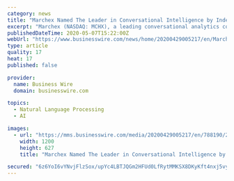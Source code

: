 ```yaml
---
category: news
title: "Marchex Named The Leader in Conversational Intelligence by Independent Research Firm"
excerpt: "Marchex (NASDAQ: MCHX), a leading conversational analytics company that connects the voice of the customer to your business, announced that Opus Resea"
publishedDateTime: 2020-05-07T15:22:00Z
webUrl: "https://www.businesswire.com/news/home/20200429005217/en/Marchex-Named-Leader-Conversational-Intelligence-Independent-Research"
type: article
quality: 17
heat: 17
published: false

provider:
  name: Business Wire
  domain: businesswire.com

topics:
  - Natural Language Processing
  - AI

images:
  - url: "https://mms.businesswire.com/media/20200429005217/en/788190/23/Figure_4_Intelliview.jpg"
    width: 1200
    height: 627
    title: "Marchex Named The Leader in Conversational Intelligence by Independent Research Firm"

secured: "6z6YoI6vYNvjFlzSox/upYc4LBTJQGm2HFUd0LfRytMMKSX8DKyKft4nxj5vyZ6d4H0nOYoDFY5NN2P/QdcyDxGc8btf6VX5IvL7WjFzNn3ucfD9wgD8+6geACVz47pXayL2l4lKp9w6epGGE76Lf+wi3MhKjqrHIIBC39eE4vOSqnRSydksNGgdi5Gw5gY5n7B6IWNu9v4LoCN7YnaHE9Y3lgCXdgRUk7Ep2J07b3/szxHtw3xzevjYxMzqNHWhOsAzvGJBNLh92UoEMPdT56zkgs8YvxXZuRReajvBQpnSIqmr9Z21KCCcwh6oJ64p;eu0aWVUjHYhVXSkopD4sTg=="
---
```


